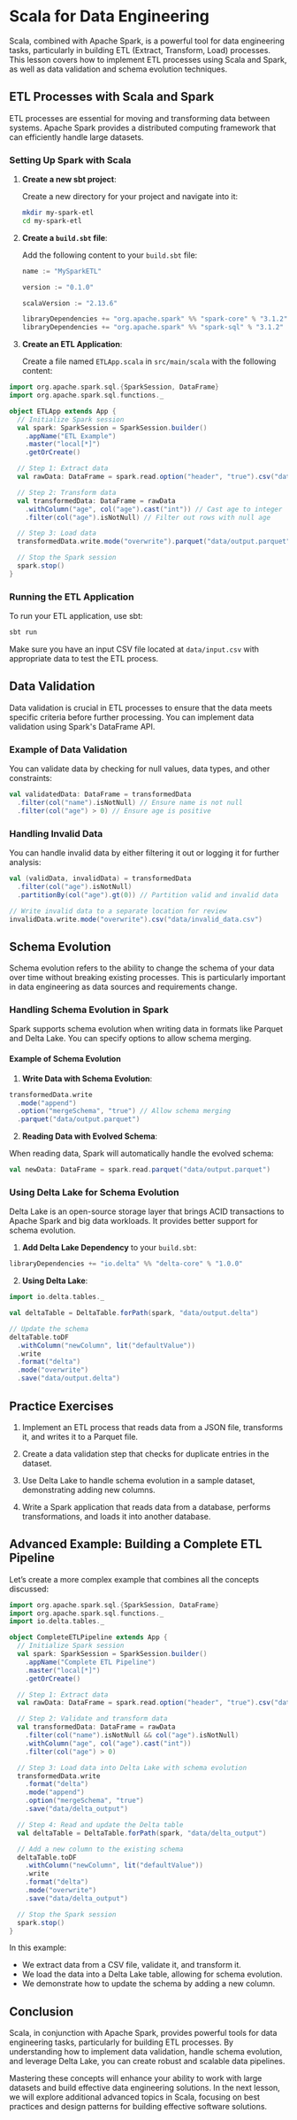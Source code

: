 # Scala for Data Engineering

Scala, combined with Apache Spark, is a powerful tool for data engineering tasks, particularly in building ETL (Extract, Transform, Load) processes. This lesson covers how to implement ETL processes using Scala and Spark, as well as data validation and schema evolution techniques.

## ETL Processes with Scala and Spark

ETL processes are essential for moving and transforming data between systems. Apache Spark provides a distributed computing framework that can efficiently handle large datasets.

### Setting Up Spark with Scala

1. **Create a new sbt project**:

   Create a new directory for your project and navigate into it:

   ```bash
   mkdir my-spark-etl
   cd my-spark-etl
   ```

2. **Create a `build.sbt` file**:

   Add the following content to your `build.sbt` file:

   ```sbt
   name := "MySparkETL"

   version := "0.1.0"

   scalaVersion := "2.13.6"

   libraryDependencies += "org.apache.spark" %% "spark-core" % "3.1.2"
   libraryDependencies += "org.apache.spark" %% "spark-sql" % "3.1.2"
   ```

3. **Create an ETL Application**:

   Create a file named `ETLApp.scala` in `src/main/scala` with the following content:

```scala
import org.apache.spark.sql.{SparkSession, DataFrame}
import org.apache.spark.sql.functions._

object ETLApp extends App {
  // Initialize Spark session
  val spark: SparkSession = SparkSession.builder()
    .appName("ETL Example")
    .master("local[*]")
    .getOrCreate()

  // Step 1: Extract data
  val rawData: DataFrame = spark.read.option("header", "true").csv("data/input.csv")

  // Step 2: Transform data
  val transformedData: DataFrame = rawData
    .withColumn("age", col("age").cast("int")) // Cast age to integer
    .filter(col("age").isNotNull) // Filter out rows with null age

  // Step 3: Load data
  transformedData.write.mode("overwrite").parquet("data/output.parquet")

  // Stop the Spark session
  spark.stop()
}
```

### Running the ETL Application

To run your ETL application, use sbt:

```bash
sbt run
```

Make sure you have an input CSV file located at `data/input.csv` with appropriate data to test the ETL process.

## Data Validation

Data validation is crucial in ETL processes to ensure that the data meets specific criteria before further processing. You can implement data validation using Spark's DataFrame API.

### Example of Data Validation

You can validate data by checking for null values, data types, and other constraints:

```scala
val validatedData: DataFrame = transformedData
  .filter(col("name").isNotNull) // Ensure name is not null
  .filter(col("age") > 0) // Ensure age is positive
```

### Handling Invalid Data

You can handle invalid data by either filtering it out or logging it for further analysis:

```scala
val (validData, invalidData) = transformedData
  .filter(col("age").isNotNull)
  .partitionBy(col("age").gt(0)) // Partition valid and invalid data

// Write invalid data to a separate location for review
invalidData.write.mode("overwrite").csv("data/invalid_data.csv")
```

## Schema Evolution

Schema evolution refers to the ability to change the schema of your data over time without breaking existing processes. This is particularly important in data engineering as data sources and requirements change.

### Handling Schema Evolution in Spark

Spark supports schema evolution when writing data in formats like Parquet and Delta Lake. You can specify options to allow schema merging.

#### Example of Schema Evolution

1. **Write Data with Schema Evolution**:

```scala
transformedData.write
  .mode("append")
  .option("mergeSchema", "true") // Allow schema merging
  .parquet("data/output.parquet")
```

2. **Reading Data with Evolved Schema**:

When reading data, Spark will automatically handle the evolved schema:

```scala
val newData: DataFrame = spark.read.parquet("data/output.parquet")
```

### Using Delta Lake for Schema Evolution

Delta Lake is an open-source storage layer that brings ACID transactions to Apache Spark and big data workloads. It provides better support for schema evolution.

1. **Add Delta Lake Dependency** to your `build.sbt`:

```sbt
libraryDependencies += "io.delta" %% "delta-core" % "1.0.0"
```

2. **Using Delta Lake**:

```scala
import io.delta.tables._

val deltaTable = DeltaTable.forPath(spark, "data/output.delta")

// Update the schema
deltaTable.toDF
  .withColumn("newColumn", lit("defaultValue"))
  .write
  .format("delta")
  .mode("overwrite")
  .save("data/output.delta")
```

## Practice Exercises

1. Implement an ETL process that reads data from a JSON file, transforms it, and writes it to a Parquet file.

2. Create a data validation step that checks for duplicate entries in the dataset.

3. Use Delta Lake to handle schema evolution in a sample dataset, demonstrating adding new columns.

4. Write a Spark application that reads data from a database, performs transformations, and loads it into another database.

## Advanced Example: Building a Complete ETL Pipeline

Let’s create a more complex example that combines all the concepts discussed:

```scala
import org.apache.spark.sql.{SparkSession, DataFrame}
import org.apache.spark.sql.functions._
import io.delta.tables._

object CompleteETLPipeline extends App {
  // Initialize Spark session
  val spark: SparkSession = SparkSession.builder()
    .appName("Complete ETL Pipeline")
    .master("local[*]")
    .getOrCreate()

  // Step 1: Extract data
  val rawData: DataFrame = spark.read.option("header", "true").csv("data/input.csv")

  // Step 2: Validate and transform data
  val transformedData: DataFrame = rawData
    .filter(col("name").isNotNull && col("age").isNotNull)
    .withColumn("age", col("age").cast("int"))
    .filter(col("age") > 0)

  // Step 3: Load data into Delta Lake with schema evolution
  transformedData.write
    .format("delta")
    .mode("append")
    .option("mergeSchema", "true")
    .save("data/delta_output")

  // Step 4: Read and update the Delta table
  val deltaTable = DeltaTable.forPath(spark, "data/delta_output")

  // Add a new column to the existing schema
  deltaTable.toDF
    .withColumn("newColumn", lit("defaultValue"))
    .write
    .format("delta")
    .mode("overwrite")
    .save("data/delta_output")

  // Stop the Spark session
  spark.stop()
}
```

In this example:
- We extract data from a CSV file, validate it, and transform it.
- We load the data into a Delta Lake table, allowing for schema evolution.
- We demonstrate how to update the schema by adding a new column.

## Conclusion

Scala, in conjunction with Apache Spark, provides powerful tools for data engineering tasks, particularly for building ETL processes. By understanding how to implement data validation, handle schema evolution, and leverage Delta Lake, you can create robust and scalable data pipelines.

Mastering these concepts will enhance your ability to work with large datasets and build effective data engineering solutions. In the next lesson, we will explore additional advanced topics in Scala, focusing on best practices and design patterns for building effective software solutions.